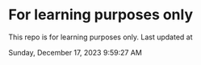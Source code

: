 # For learning purposes only
This repo is for learning purposes only.
Last updated at

Sunday, December 17, 2023 9:59:27 AM


